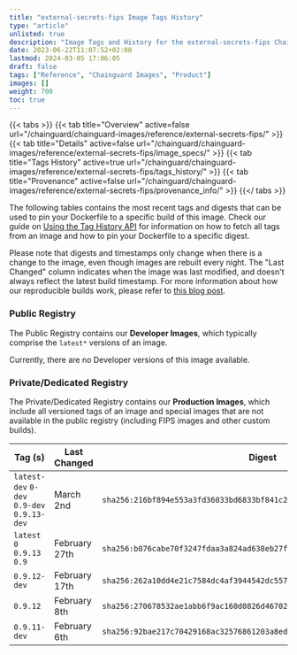 ```yaml
---
title: "external-secrets-fips Image Tags History"
type: "article"
unlisted: true
description: "Image Tags and History for the external-secrets-fips Chainguard Image"
date: 2023-06-22T11:07:52+02:00
lastmod: 2024-03-05 17:06:05
draft: false
tags: ["Reference", "Chainguard Images", "Product"]
images: []
weight: 700
toc: true
---
```


{{< tabs >}}
{{< tab title="Overview" active=false url="/chainguard/chainguard-images/reference/external-secrets-fips/" >}}
{{< tab title="Details" active=false url="/chainguard/chainguard-images/reference/external-secrets-fips/image_specs/" >}}
{{< tab title="Tags History" active=true url="/chainguard/chainguard-images/reference/external-secrets-fips/tags_history/" >}}
{{< tab title="Provenance" active=false url="/chainguard/chainguard-images/reference/external-secrets-fips/provenance_info/" >}}
{{</ tabs >}}

The following tables contains the most recent tags and digests that can be used to pin your Dockerfile to a specific build of this image. Check our guide on [Using the Tag History API](/chainguard/chainguard-images/using-the-tag-history-api/) for information on how to fetch all tags from an image and how to pin your Dockerfile to a specific digest.

Please note that digests and timestamps only change when there is a change to the image, even though images are rebuilt every night. The "Last Changed" column indicates when the image was last modified, and doesn't always reflect the latest build timestamp. For more information about how our reproducible builds work, please refer to [this blog post](https://www.chainguard.dev/unchained/reproducing-chainguards-reproducible-image-builds).

### Public Registry
The Public Registry contains our **Developer Images**, which typically comprise the `latest*` versions of an image.

Currently, there are no Developer versions of this image available.

### Private/Dedicated Registry
The Private/Dedicated Registry contains our **Production Images**, which include all versioned tags of an image and special images that are not available in the public registry (including FIPS images and other custom builds).

| Tag (s)                                      | Last Changed  | Digest                                                                    |
|----------------------------------------------|---------------|---------------------------------------------------------------------------|
|  `latest-dev` `0-dev` `0.9-dev` `0.9.13-dev` | March 2nd     | `sha256:216bf894e553a3fd36033bd6833bf841c2cfe6985193f94e0c7edf69b83d9333` |
|  `latest` `0` `0.9.13` `0.9`                 | February 27th | `sha256:b076cabe70f3247fdaa3a824ad638eb27f8e1f988ba5254076247b48171de5f2` |
|  `0.9.12-dev`                                | February 17th | `sha256:262a10dd4e21c7584dc4af3944542dc55726756ceefb6ca4c70fe2281d05a5e7` |
|  `0.9.12`                                    | February 8th  | `sha256:270678532ae1abb6f9ac160d0826d46702aa355804e0b2ebc747bd645399b726` |
|  `0.9.11-dev`                                | February 6th  | `sha256:92bae217c70429168ac32576861203a8ed2b48e02f7d4401bf1193102f4e14de` |

